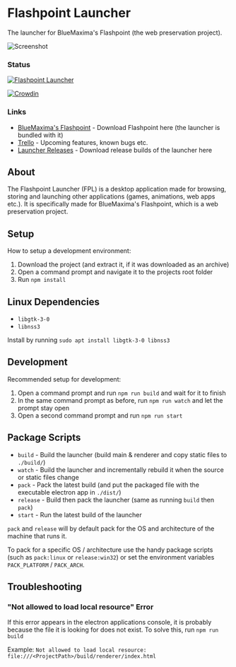 # Flashpoint Launcher
The launcher for BlueMaxima's Flashpoint (the web preservation project).

![Screenshot](https://user-images.githubusercontent.com/10117720/55276674-a24e8c80-52f6-11e9-8b59-4fb396c36026.png)

### Status

[![Flashpoint Launcher](https://github.com/FlashpointProject/launcher/workflows/Build%20and%20Release%20Latest/badge.svg)](https://github.com/FlashpointProject/launcher)

[![Crowdin](https://badges.crowdin.net/flashpoint-launcher/localized.svg)](https://crowdin.com/project/flashpoint-launcher)

### Links
* [BlueMaxima's Flashpoint](http://bluemaxima.org/flashpoint) - Download Flashpoint here (the launcher is bundled with it)
* [Trello](https://trello.com/b/Tu9E5GLk/launcher) - Upcoming features, known bugs etc.
* [Launcher Releases](https://github.com/FlashpointProject/launcher/releases) - Download release builds of the launcher here

## About
The Flashpoint Launcher (FPL) is a desktop application made for browsing, storing and launching other applications (games, animations, web apps etc.). It is specifically made for BlueMaxima's Flashpoint, which is a web preservation project.

## Setup
How to setup a development environment:
1. Download the project (and extract it, if it was downloaded as an archive)
2. Open a command prompt and navigate it to the projects root folder
3. Run ``npm install``

## Linux Dependencies
* `libgtk-3-0`
* `libnss3`

Install by running ``sudo apt install libgtk-3-0 libnss3``

## Development
Recommended setup for development:
1. Open a command prompt and run ``npm run build`` and wait for it to finish
2. In the same command prompt as before, run ``npm run watch`` and let the prompt stay open
3. Open a second command prompt and run ``npm run start``

## Package Scripts
* ``build`` - Build the launcher (build main & renderer and copy static files to ``./build/``)
* ``watch`` - Build the launcher and incrementally rebuild it when the source or static files change
* ``pack`` - Pack the latest build (and put the packaged file with the executable electron app in ``./dist/``)
* ``release`` - Build then pack the launcher (same as running ``build`` then ``pack``)
* ``start`` - Run the latest build of the launcher

``pack`` and ``release`` will by default pack for the OS and architecture of the machine that runs it.

To pack for a specific OS / architecture use the handy package scripts (such as ``pack:linux`` or ``release:win32``) or set the environment variables ``PACK_PLATFORM`` / ``PACK_ARCH``.

## Troubleshooting

### "Not allowed to load local resource" Error
If this error appears in the electron applications console, it is probably because the file it is looking for does not exist. To solve this, run ``npm run build``

Example: ``Not allowed to load local resource: file:///<ProjectPath>/build/renderer/index.html``
